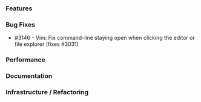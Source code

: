 ### Features 

### Bug Fixes

- #3146 - Vim: Fix command-line staying open when clicking the editor or file explorer (fixes #3031)

### Performance

### Documentation

### Infrastructure / Refactoring

